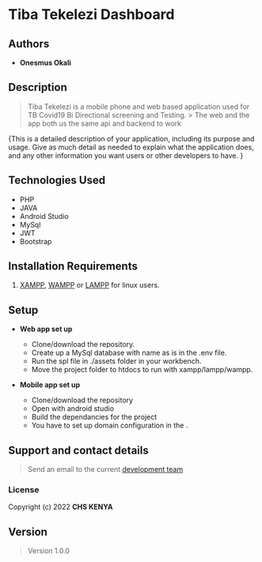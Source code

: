 # Tiba Tekelezi Dashboard

## Authors

- **Onesmus Okali**
<!-- - **Jemima** -->

## Description

  >Tiba Tekelezi is a mobile phone and web based application used for TB Covid19 Bi Directional screening and Testing.
    >
  >The web and the app both us the same api and backend to work

{This is a detailed description of your application, including its purpose and usage.  Give as much detail as needed to explain what the application does, and any other information you want users or other developers to have. }

## Technologies Used

- PHP
- JAVA
- Android Studio
- MySql
- JWT
- Bootstrap

## Installation Requirements

1. [XAMPP](https://www.apachefriends.org/download.html), [WAMPP](https://sourceforge.net/projects/wampserver/) or [LAMPP](https://ubuntu.com/server/docs/lamp-applications) for linux users.

## Setup

- **Web app set up**

  - Clone/download the repository.
  - Create up a MySql database with name as is in the .env file.
  - Run the spl file in ./assets folder in your workbench.
  - Move the project folder to htdocs to run with xampp/lampp/wampp.
  
- **Mobile app set up**

  - Clone/download the repository
  - Open with android studio
  - Build the dependancies for the project
  - You have to set up domain configuration in the .

## Support and contact details

>Send an email to the current [development team](ookali@chskenya.org)

### License

   Copyright (c) 2022 **CHS KENYA**

## Version

  >Version 1.0.0
  

